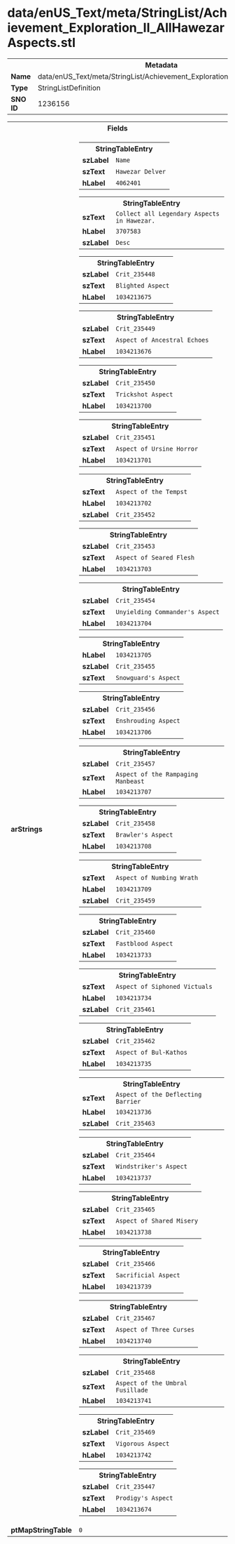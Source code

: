 <h1>data/enUS_Text/meta/StringList/Achievement_Exploration_II_AllHawezarAspects.stl</h1><table><tr><th colspan="100%">Metadata</th></tr><tr><td><b>Name</b></td><td>data/enUS_Text/meta/StringList/Achievement_Exploration_II_AllHawezarAspects.stl</td></tr><tr><td><b>Type</b></td><td>StringListDefinition</td></tr><tr><td><b>SNO ID</b></td><td>1236156</td></tr></table>

<table><tr><th colspan="100%">Fields</th></tr><tr><td><b>arStrings</b></td><td><table><tr><th colspan="100%">StringTableEntry</th></tr><tr><td><b>szLabel</b></td><td><code>Name</code></td></tr><tr><td><b>szText</b></td><td><code>Hawezar Delver</code></td></tr><tr><td><b>hLabel</b></td><td><code>4062401</code></td></tr></table>


<table><tr><th colspan="100%">StringTableEntry</th></tr><tr><td><b>szText</b></td><td><code>Collect all Legendary Aspects in Hawezar. </code></td></tr><tr><td><b>hLabel</b></td><td><code>3707583</code></td></tr><tr><td><b>szLabel</b></td><td><code>Desc</code></td></tr></table>


<table><tr><th colspan="100%">StringTableEntry</th></tr><tr><td><b>szLabel</b></td><td><code>Crit_235448</code></td></tr><tr><td><b>szText</b></td><td><code>Blighted Aspect</code></td></tr><tr><td><b>hLabel</b></td><td><code>1034213675</code></td></tr></table>


<table><tr><th colspan="100%">StringTableEntry</th></tr><tr><td><b>szLabel</b></td><td><code>Crit_235449</code></td></tr><tr><td><b>szText</b></td><td><code>Aspect of Ancestral Echoes</code></td></tr><tr><td><b>hLabel</b></td><td><code>1034213676</code></td></tr></table>


<table><tr><th colspan="100%">StringTableEntry</th></tr><tr><td><b>szLabel</b></td><td><code>Crit_235450</code></td></tr><tr><td><b>szText</b></td><td><code>Trickshot Aspect</code></td></tr><tr><td><b>hLabel</b></td><td><code>1034213700</code></td></tr></table>


<table><tr><th colspan="100%">StringTableEntry</th></tr><tr><td><b>szLabel</b></td><td><code>Crit_235451</code></td></tr><tr><td><b>szText</b></td><td><code>Aspect of Ursine Horror</code></td></tr><tr><td><b>hLabel</b></td><td><code>1034213701</code></td></tr></table>


<table><tr><th colspan="100%">StringTableEntry</th></tr><tr><td><b>szText</b></td><td><code>Aspect of the Tempst</code></td></tr><tr><td><b>hLabel</b></td><td><code>1034213702</code></td></tr><tr><td><b>szLabel</b></td><td><code>Crit_235452</code></td></tr></table>


<table><tr><th colspan="100%">StringTableEntry</th></tr><tr><td><b>szLabel</b></td><td><code>Crit_235453</code></td></tr><tr><td><b>szText</b></td><td><code>Aspect of Seared Flesh</code></td></tr><tr><td><b>hLabel</b></td><td><code>1034213703</code></td></tr></table>


<table><tr><th colspan="100%">StringTableEntry</th></tr><tr><td><b>szLabel</b></td><td><code>Crit_235454</code></td></tr><tr><td><b>szText</b></td><td><code>Unyielding Commander's Aspect</code></td></tr><tr><td><b>hLabel</b></td><td><code>1034213704</code></td></tr></table>


<table><tr><th colspan="100%">StringTableEntry</th></tr><tr><td><b>hLabel</b></td><td><code>1034213705</code></td></tr><tr><td><b>szLabel</b></td><td><code>Crit_235455</code></td></tr><tr><td><b>szText</b></td><td><code>Snowguard's Aspect</code></td></tr></table>


<table><tr><th colspan="100%">StringTableEntry</th></tr><tr><td><b>szLabel</b></td><td><code>Crit_235456</code></td></tr><tr><td><b>szText</b></td><td><code>Enshrouding Aspect</code></td></tr><tr><td><b>hLabel</b></td><td><code>1034213706</code></td></tr></table>


<table><tr><th colspan="100%">StringTableEntry</th></tr><tr><td><b>szLabel</b></td><td><code>Crit_235457</code></td></tr><tr><td><b>szText</b></td><td><code>Aspect of the Rampaging Manbeast</code></td></tr><tr><td><b>hLabel</b></td><td><code>1034213707</code></td></tr></table>


<table><tr><th colspan="100%">StringTableEntry</th></tr><tr><td><b>szLabel</b></td><td><code>Crit_235458</code></td></tr><tr><td><b>szText</b></td><td><code>Brawler's Aspect</code></td></tr><tr><td><b>hLabel</b></td><td><code>1034213708</code></td></tr></table>


<table><tr><th colspan="100%">StringTableEntry</th></tr><tr><td><b>szText</b></td><td><code>Aspect of Numbing Wrath</code></td></tr><tr><td><b>hLabel</b></td><td><code>1034213709</code></td></tr><tr><td><b>szLabel</b></td><td><code>Crit_235459</code></td></tr></table>


<table><tr><th colspan="100%">StringTableEntry</th></tr><tr><td><b>szLabel</b></td><td><code>Crit_235460</code></td></tr><tr><td><b>szText</b></td><td><code>Fastblood Aspect</code></td></tr><tr><td><b>hLabel</b></td><td><code>1034213733</code></td></tr></table>


<table><tr><th colspan="100%">StringTableEntry</th></tr><tr><td><b>szText</b></td><td><code>Aspect of Siphoned Victuals</code></td></tr><tr><td><b>hLabel</b></td><td><code>1034213734</code></td></tr><tr><td><b>szLabel</b></td><td><code>Crit_235461</code></td></tr></table>


<table><tr><th colspan="100%">StringTableEntry</th></tr><tr><td><b>szLabel</b></td><td><code>Crit_235462</code></td></tr><tr><td><b>szText</b></td><td><code>Aspect of Bul-Kathos</code></td></tr><tr><td><b>hLabel</b></td><td><code>1034213735</code></td></tr></table>


<table><tr><th colspan="100%">StringTableEntry</th></tr><tr><td><b>szText</b></td><td><code>Aspect of the Deflecting Barrier</code></td></tr><tr><td><b>hLabel</b></td><td><code>1034213736</code></td></tr><tr><td><b>szLabel</b></td><td><code>Crit_235463</code></td></tr></table>


<table><tr><th colspan="100%">StringTableEntry</th></tr><tr><td><b>szLabel</b></td><td><code>Crit_235464</code></td></tr><tr><td><b>szText</b></td><td><code>Windstriker's Aspect</code></td></tr><tr><td><b>hLabel</b></td><td><code>1034213737</code></td></tr></table>


<table><tr><th colspan="100%">StringTableEntry</th></tr><tr><td><b>szLabel</b></td><td><code>Crit_235465</code></td></tr><tr><td><b>szText</b></td><td><code>Aspect of Shared Misery</code></td></tr><tr><td><b>hLabel</b></td><td><code>1034213738</code></td></tr></table>


<table><tr><th colspan="100%">StringTableEntry</th></tr><tr><td><b>szLabel</b></td><td><code>Crit_235466</code></td></tr><tr><td><b>szText</b></td><td><code>Sacrificial Aspect</code></td></tr><tr><td><b>hLabel</b></td><td><code>1034213739</code></td></tr></table>


<table><tr><th colspan="100%">StringTableEntry</th></tr><tr><td><b>szLabel</b></td><td><code>Crit_235467</code></td></tr><tr><td><b>szText</b></td><td><code>Aspect of Three Curses</code></td></tr><tr><td><b>hLabel</b></td><td><code>1034213740</code></td></tr></table>


<table><tr><th colspan="100%">StringTableEntry</th></tr><tr><td><b>szLabel</b></td><td><code>Crit_235468</code></td></tr><tr><td><b>szText</b></td><td><code>Aspect of the Umbral Fusillade</code></td></tr><tr><td><b>hLabel</b></td><td><code>1034213741</code></td></tr></table>


<table><tr><th colspan="100%">StringTableEntry</th></tr><tr><td><b>szLabel</b></td><td><code>Crit_235469</code></td></tr><tr><td><b>szText</b></td><td><code>Vigorous Aspect</code></td></tr><tr><td><b>hLabel</b></td><td><code>1034213742</code></td></tr></table>


<table><tr><th colspan="100%">StringTableEntry</th></tr><tr><td><b>szLabel</b></td><td><code>Crit_235447</code></td></tr><tr><td><b>szText</b></td><td><code>Prodigy's Aspect</code></td></tr><tr><td><b>hLabel</b></td><td><code>1034213674</code></td></tr></table>


</td></tr><tr><td><b>ptMapStringTable</b></td><td><code>0</code></td></tr></table>

